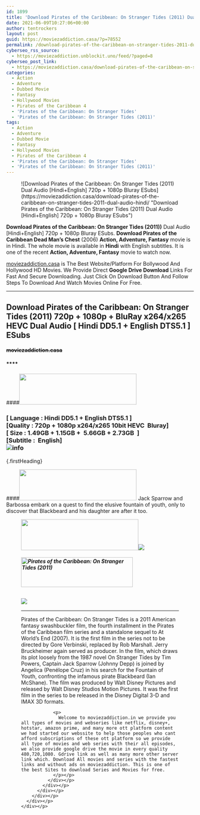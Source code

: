 ```yaml
---
id: 1899
title: 'Download Pirates of the Caribbean: On Stranger Tides (2011) Dual Audio [Hindi+English] 720p + 1080p Bluray ESubs'
date: 2021-06-09T10:27:06+00:00
author: tentrockers
layout: post
guid: https://moviezaddiction.casa/?p=78552
permalink: /download-pirates-of-the-caribbean-on-stranger-tides-2011-dual-audio-hindienglish-720p-1080p-bluray-esubs/
cyberseo_rss_source:
  - https://moviezaddiction.unblockit.uno/feed/?paged=8
cyberseo_post_link:
  - https://moviezaddiction.casa/download-pirates-of-the-caribbean-on-stranger-tides-2011-dual-audio-hindi/
categories:
  - Action
  - Adventure
  - Dubbed Movie
  - Fantasy
  - Hollywood Movies
  - Pirates of the Caribbean 4
  - 'Pirates of the Caribbean: On Stranger Tides'
  - 'Pirates of the Caribbean: On Stranger Tides (2011)'
tags:
  - Action
  - Adventure
  - Dubbed Movie
  - Fantasy
  - Hollywood Movies
  - Pirates of the Caribbean 4
  - 'Pirates of the Caribbean: On Stranger Tides'
  - 'Pirates of the Caribbean: On Stranger Tides (2011)'
---
```

<figure class="entry-thumbnail">![Download Pirates of the Caribbean: On Stranger Tides (2011) Dual Audio [Hindi+English] 720p + 1080p Bluray ESubs](https://moviezaddiction.casa/download-pirates-of-the-caribbean-on-stranger-tides-2011-dual-audio-hindi/ "Download Pirates of the Caribbean: On Stranger Tides (2011) Dual Audio [Hindi+English] 720p + 1080p Bluray ESubs") </figure> 

**Download Pirates of the Caribbean: On Stranger Tides (2011))**&nbsp;Dual Audio [Hindi+English] 720p + 1080p Bluray ESubs. **Download Pirates of the Caribbean Dead Man’s Chest** (2006) **Action, Adventure, Fantasy** movie is in Hindi. The whole movie is available in **Hindi** with English subtitles. It is one of the recent **Action, Adventure, Fantasy** movie to watch now.

[moviezaddiction.casa](https://moviezaddiction.casa) is The Best Website/Platform For Bollywood And Hollywood HD Movies. We Provide Direct **Google Drive Download** Links For Fast And Secure Downloading. Just Click On Download Button And Follow Steps To Download And Watch Movies Online For Free.

* * *

## <span>Download Pirates of the Caribbean: On Stranger Tides (2011) 720p + 1080p + BluRay x264/x265 HEVC Dual Audio [ Hindi DD5.1 + English DTS5.1 ] ESubs</span>

#### <span>~~moviezaddiction.casa~~</span>

#### ****

####<img loading="lazy" class="aligncenter" src="https:///moviezaddiction.casa/wp-content/uploads/2018/02/Media-Info.png?zoom=0.8099999785423279&resize=315%2C83&ssl=1" srcset="https://moviezaddiction.casa//wp-content/uploads/2018/02/Media-Info.png?zoom=0.8999999761581421&resize=315%2C83&ssl=1" width="315" height="83" /> 

### <span><span><strong>[ Language : Hindi DD5.1 + English DTS5.1</strong>&nbsp;]</span><br /><span>[Quality : 720p + 1080p x264/x265 10bit HEVC&nbsp; Bluray]</span><br /><span>[ Size : 1.49GB + 1.15GB +&nbsp; 5.66GB + 2.73GB&nbsp; ]</span><br /><span>[Subtitle :&nbsp; English]<br /></span></span><img src="https://i.imgur.com/AusysgD.png" alt="info" usemap="#workmap" /> </p> 

<map name="workmap">
  <area alt="imdb" coords="0,0,80,40" shape="rect" href="https://www.imdb.com/title/tt1298650/" target="_blank" />
  
  <area alt="youtube" coords="100,0,180,40" shape="rect" href="https://www.youtube.com/watch?v=KR_9A-cUEJc" target="_blank" />
</map> {.firstHeading}

####<img loading="lazy" class="aligncenter" src="https://moviezaddiction.casa//wp-content/uploads/2018/02/Plot.jpeg?zoom=0.8099999785423279&resize=315%2C83&ssl=1" srcset="https://moviezaddiction.casa//wp-content/uploads/2018/02/Plot.jpeg?zoom=0.8999999761581421&resize=315%2C83&ssl=1" width="315" height="83" /> <span>Jack Sparrow and Barbossa embark on a quest to find the elusive fountain of youth, only to discover that Blackbeard and his daughter are after it too.</span>

<div class="wp-block-image">
  <figure class="aligncenter is-resized"><img loading="lazy" class="aligncenter" src="https://i1.wp.com/moviezaddiction.casa/wp-content/uploads/2018/02/Screenshots-Button.png?zoom=0.8099999785423279&resize=315%2C83&ssl=1" srcset="https://moviezaddiction.casa//wp-content/uploads/2018/02/Screenshots-Button.png?zoom=0.8999999761581421&resize=315%2C83&ssl=1" width="315" height="83" /><img src="https://1.bp.blogspot.com/-Mf2NQ-h8rEg/YMCQ4mtK6XI/AAAAAAAAD74/7hNGn0k3TQcR0uNCaTP0b6Pd2q0MCMBcACLcBGAsYHQ/s2048/Pirates%2Bof%2Bthe%2BCaribbean%2B-%2BOn%2BStranger%2BTides%2B%25282011%2529%2B1080p%2BBluray%2Bx264%2BDual%2BAudio%2B%255B%2BHindi%2BDD5.1%2B%252B%2BEnglish%2BDTS5.1%2B%255D%2BESubs%2B5.66GB%2B%255BWww.MoviezAddiction.casa%255D_s.jpg" /> </p> 
  
  <h4 class="summary_text">
    <em><img loading="lazy" class="aligncenter" src="https://i2.wp.com/moviezaddiction.casa/wp-content/uploads/2018/02/Download-Button-1.png?zoom=0.8099999785423279&resize=300%2C80&ssl=1" srcset="https://i2.wp.com/moviezaddiction.casa/wp-content/uploads/2018/02/Download-Button-1.png?zoom=0.8999999761581421&resize=300%2C80&ssl=1" alt="Pirates of the Caribbean: On Stranger Tides (2011)" width="300" height="80" /></em>
  </h4>
  
  <h2>
    <img class="aligncenter" src="https://i.imgur.com/Ds7bb.gif" />
  </h2>
  
  <hr />
  
  <div class="mod" data-md="50" data-hveid="250" data-ved="0ahUKEwi-7dnvqo7WAhXLsFQKHTILBKEQkCkI-gEoAzAn">
    <div class="_cgc kno-fb-ctx" data-hveid="251" data-ved="0ahUKEwi-7dnvqo7WAhXLsFQKHTILBKEQziAI-wEoADAn">
      <div class="r-iH9cFH0n0MiE">
        <div class="mod" data-md="50" data-hveid="228" data-ved="0ahUKEwjniJq86tTWAhULK48KHU9mChkQkCkI5AEoBDAh">
          <div class="_cgc kno-fb-ctx" data-hveid="229" data-ved="0ahUKEwjniJq86tTWAhULK48KHU9mChkQziAI5QEoADAh">
            <div class="r-iwKCMzMr_HBQ">
              <div class="overviewContainer ng-star-inserted">
                <p>
                  Pirates of the Caribbean: On Stranger Tides is a 2011 American fantasy swashbuckler film, the fourth installment in the Pirates of the Caribbean film series and a standalone sequel to At World’s End (2007). It is the first film in the series not to be directed by Gore Verbinski, replaced by Rob Marshall. Jerry Bruckheimer again served as producer. In the film, which draws its plot loosely from the 1987 novel On Stranger Tides by Tim Powers, Captain Jack Sparrow (Johnny Depp) is joined by Angelica (Penélope Cruz) in his search for the Fountain of Youth, confronting the infamous pirate Blackbeard (Ian McShane). The film was produced by Walt Disney Pictures and released by Walt Disney Studios Motion Pictures. It was the first film in the series to be released in the Disney Digital 3-D and IMAX 3D formats.
                </p>
                
                <p>
                  Welcome to moviezaddiction.in we provide you all types of movies and webseries like netflix, disney+, hotstar, amazon prime, and many more ott platform content we had started our webssite to help those peoples who cant afford subscriptions of these ott platform so we provide all type of movies and web series with their all episodes, we also provide google drive the movie in every quality 480,720,1080. Gdrive link as well as many more other server link which. Download All movies and series with the fastest links and without ads on moviezaddiction. This is one of the best Sites to download Series and Movies for free.
                </p></p>
              </div></p>
            </div></p>
          </div></p>
        </div></p>
      </div></p>
    </div></p>
  </div></figure>
</div>
